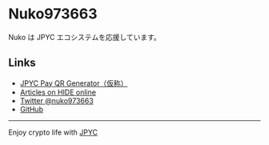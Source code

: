 # Nuko973663

Nuko は JPYC エコシステムを応援しています。

## Links

- [JPYC Pay QR Generator（仮称）](https://nuko973663.github.io/jpycpayqr/)
- [Articles on HIDE online](https://hide.ac/user-articles?id=3gUbh2HlsmdPc5jsyjyrqcxJM6x2)
- [Twitter @nuko973663](https://twitter.com/nuko973663)
- [GitHub](https://github.com/Nuko973663)

---

Enjoy crypto life with [JPYC](https://jpyc.jp/)
